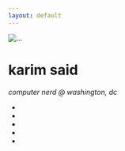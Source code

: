 ```yaml
---
layout: default
---
```


<div class="container">
  <div class="card mt-4 mx-auto col-sm-4 shadow">
    <img src="https://www.gravatar.com/avatar/7b1fef517a68b908f1d57b84cd09059c.png?s=1280" class="card-img-top" alt="...">
    <div class="card-body">
      <h1 class="card-title display-1 strong">karim said</h1>
      <p class="card-text text-muted"><em>computer nerd @ washington, dc</em></p>
    </div>
    <div class="card-body">
      <ul class="list-inline mx-auto text-center display-4">
        <li class="list-inline-item"><a href="{{ site.keybase_url }}"><i class="fab fa-keybase"></i></a></li>
        <li class="list-inline-item"><a href="{{ site.github_url }}"><i class="fab fa-github"></i></a></li>
        <li class="list-inline-item"><a href="{{ site.twitter_url }}"><i class="fab fa-twitter"></i></a></li>
        <li class="list-inline-item"><a href="{{ site.linkedin_url }}"><i class="fab fa-linkedin"></i></a></li>
        <li class="list-inline-item"><a href="{{ site.medium_url }}"><i class="fab fa-medium-m"></i></a></li>
      </ul>
    </div>
  </div>
</div>